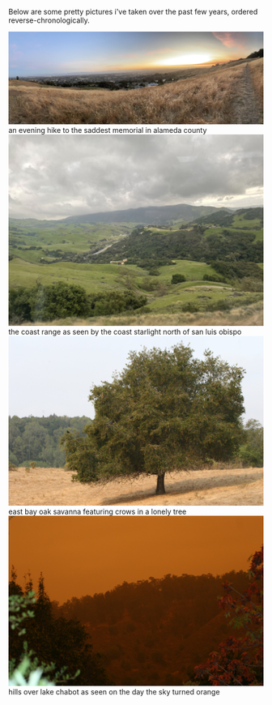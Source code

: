 Below are some pretty pictures i've taken over the past few years, ordered reverse-chronologically.

<img src="assets/photos/2024-06-19.jpg" class="fit-to-screen"/>
<!-- 6/19/2024 <br> -->
an evening hike to the saddest memorial in alameda county

<img src="assets/photos/2024-04-12.jpg" class="fit-to-screen"/>
<!-- 4/12/2024 <br> -->
the coast range as seen by the coast starlight north of san luis obispo

<img src="assets/photos/2020-10-07.jpg" class="fit-to-screen"/>
<!-- 10/7/2020 <br> -->
east bay oak savanna featuring crows in a lonely tree

<img src="assets/photos/2020-09-09.jpg" class="fit-to-screen"/>
<!-- 9/9/2020 <br> -->
hills over lake chabot as seen on the day the sky turned orange
